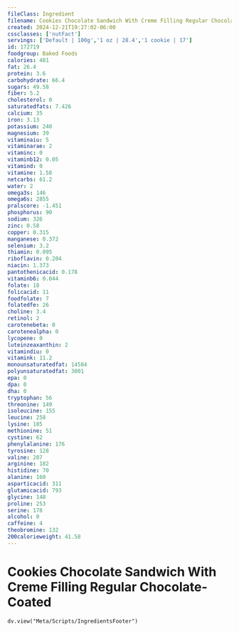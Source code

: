 ```yaml
---
fileClass: Ingredient
filename: Cookies Chocolate Sandwich With Creme Filling Regular Chocolate-Coated
created: 2024-12-21T19:27:02-06:00
cssclasses: ['nutFact']
servings: ['Default | 100g','1 oz | 28.4','1 cookie | 17']
id: 172719
foodgroup: Baked Foods
calories: 481
fat: 26.4
protein: 3.6
carbohydrate: 66.4
sugars: 49.58
fiber: 5.2
cholesterol: 0
saturatedfats: 7.426
calcium: 35
iron: 3.13
potassium: 240
magnesium: 39
vitaminaiu: 5
vitaminarae: 2
vitaminc: 0
vitaminb12: 0.05
vitamind: 0
vitamine: 1.58
netcarbs: 61.2
water: 2
omega3s: 146
omega6s: 2855
pralscore: -1.451
phosphorus: 90
sodium: 326
zinc: 0.58
copper: 0.315
manganese: 0.372
selenium: 3.2
thiamin: 0.095
riboflavin: 0.204
niacin: 1.373
pantothenicacid: 0.178
vitaminb6: 0.044
folate: 18
folicacid: 11
foodfolate: 7
folatedfe: 26
choline: 3.4
retinol: 2
carotenebeta: 0
carotenealpha: 0
lycopene: 0
luteinzeaxanthin: 2
vitamindiu: 0
vitamink: 11.2
monounsaturatedfat: 14584
polyunsaturatedfat: 3001
epa: 0
dpa: 0
dha: 0
tryptophan: 56
threonine: 149
isoleucine: 155
leucine: 258
lysine: 185
methionine: 51
cystine: 62
phenylalanine: 176
tyrosine: 128
valine: 207
arginine: 182
histidine: 70
alanine: 160
asparticacid: 311
glutamicacid: 793
glycine: 148
proline: 253
serine: 178
alcohol: 0
caffeine: 4
theobromine: 132
200calorieweight: 41.58
---
```


# Cookies Chocolate Sandwich With Creme Filling Regular Chocolate-Coated

```dataviewjs
dv.view("Meta/Scripts/IngredientsFooter")
```